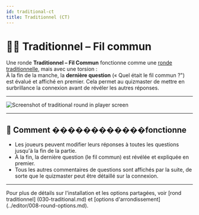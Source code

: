 ```yaml
---
id: traditional-ct
title: Traditionnel (CT)
---
```


# 📝🧵 Traditionnel – Fil commun

Une ronde **Traditionnel – Fil Commun** fonctionne comme une [ronde traditionnelle](030-traditional.md), mais avec une torsion :\
À la fin de la manche, la **dernière question** (« Quel était le fil commun ?") est évalué et affiché en premier. Cela permet au quizmaster de mettre en surbrillance la connexion avant de révéler les autres réponses.

---

![Screenshot of traditional round in player screen](/images/round-modes/traditional-answer-screen.png)

---

## 📝 Comment ������������fonctionne

- Les joueurs peuvent modifier leurs réponses à toutes les questions jusqu'à la fin de la partie.
- À la fin, la dernière question (le fil commun) est révélée et expliquée en premier.
- Tous les autres commentaires de questions sont affichés par la suite, de sorte que le quizmaster peut être détaillé sur la connexion.

---

Pour plus de détails sur l'installation et les options partagées, voir [rond traditionnel] (030-traditional.md) et [options d'arrondissement] (../editor/008-round-options.md).
